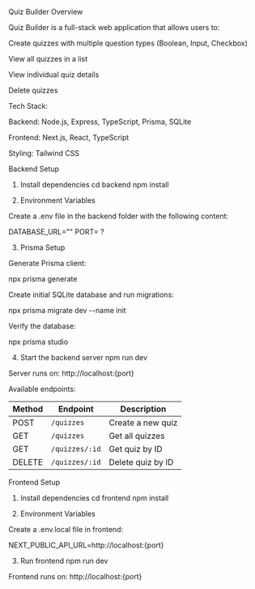 Quiz Builder
Overview

Quiz Builder is a full-stack web application that allows users to:

Create quizzes with multiple question types (Boolean, Input, Checkbox)

View all quizzes in a list

View individual quiz details

Delete quizzes

Tech Stack:

Backend: Node.js, Express, TypeScript, Prisma, SQLite

Frontend: Next.js, React, TypeScript

Styling: Tailwind CSS 


Backend Setup
1. Install dependencies
cd backend
npm install

2. Environment Variables

Create a .env file in the backend folder with the following content:

DATABASE_URL=""
PORT= ?

3. Prisma Setup

Generate Prisma client:

npx prisma generate


Create initial SQLite database and run migrations:

npx prisma migrate dev --name init


Verify the database:

npx prisma studio

4. Start the backend server
npm run dev


Server runs on: http://localhost:{port}

Available endpoints:

| Method | Endpoint       | Description       |
| ------ | -------------- | ----------------- |
| POST   | `/quizzes`     | Create a new quiz |
| GET    | `/quizzes`     | Get all quizzes   |
| GET    | `/quizzes/:id` | Get quiz by ID    |
| DELETE | `/quizzes/:id` | Delete quiz by ID |


Frontend Setup
1. Install dependencies
cd frontend
npm install

2. Environment Variables

Create a .env.local file in frontend:

NEXT_PUBLIC_API_URL=http://localhost:{port}

3. Run frontend
npm run dev


Frontend runs on: http://localhost:{port}

